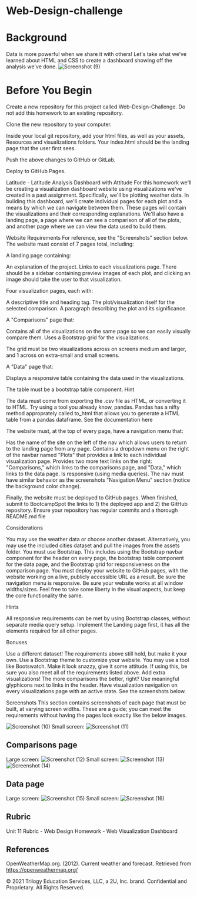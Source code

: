 # Web-Design-challenge
# Background
Data is more powerful when we share it with others! Let's take what we've learned about HTML and CSS to create a dashboard showing off the analysis we've done.
![Screenshot (9)](https://user-images.githubusercontent.com/85724967/148303174-173c071f-53c8-46d0-83be-ba35e90882ff.png)
# Before You Begin


Create a new repository for this project called Web-Design-Challenge. Do not add this homework to an existing repository.


Clone the new repository to your computer.


Inside your local git repository, add your html files, as well as your assets, Resources and visualizations folders. Your index.html should be the landing page that the user first sees.


Push the above changes to GitHub or GitLab.


Deploy to GitHub Pages.



Latitude - Latitude Analysis Dashboard with Attitude
For this homework we'll be creating a visualization dashboard website using visualizations we've created in a past assignment. Specifically, we'll be plotting weather data.
In building this dashboard, we'll create individual pages for each plot and a means by which we can navigate between them. These pages will contain the visualizations and their corresponding explanations. We'll also have a landing page, a page where we can see a comparison of all of the plots, and another page where we can view the data used to build them.

Website Requirements
For reference, see the "Screenshots" section below.
The website must consist of 7 pages total, including:

A landing page containing:

An explanation of the project.
Links to each visualizations page. There should be a sidebar containing preview images of each plot, and clicking an image should take the user to that visualization.


Four visualization pages, each with:

A descriptive title and heading tag.
The plot/visualization itself for the selected comparison.
A paragraph describing the plot and its significance.


A "Comparisons" page that:

Contains all of the visualizations on the same page so we can easily visually compare them.
Uses a Bootstrap grid for the visualizations.

The grid must be two visualizations across on screens medium and larger, and 1 across on extra-small and small screens.




A "Data" page that:

Displays a responsive table containing the data used in the visualizations.

The table must be a bootstrap table component. Hint

The data must come from exporting the .csv file as HTML, or converting it to HTML. Try using a tool you already know, pandas. Pandas has a nifty method approprately called to_html that allows you to generate a HTML table from a pandas dataframe. See the documentation here






The website must, at the top of every page, have a navigation menu that:

Has the name of the site on the left of the nav which allows users to return to the landing page from any page.
Contains a dropdown menu on the right of the navbar named "Plots" that provides a link to each individual visualization page.
Provides two more text links on the right: "Comparisons," which links to the comparisons page, and "Data," which links to the data page.
Is responsive (using media queries). The nav must have similar behavior as the screenshots "Navigation Menu" section (notice the background color change).

Finally, the website must be deployed to GitHub pages.
When finished, submit to BootcampSpot the links to 1) the deployed app and 2) the GitHub repository.
Ensure your repository has regular commits and a thorough README.md file

Considerations

You may use the weather data or choose another dataset. Alternatively, you may use the included cities dataset and pull the images from the assets folder.
You must use Bootstrap. This includes using the Bootstrap navbar component for the header on every page, the bootstrap table component for the data page, and the Bootstrap grid for responsiveness on the comparison page.
You must deploy your website to GitHub pages, with the website working on a live, publicly accessible URL as a result.
Be sure the navigation menu is responsive.
Be sure your website works at all window widths/sizes.
Feel free to take some liberty in the visual aspects, but keep the core functionality the same.


Hints

All responsive requirements can be met by using Bootstrap classes, without separate media query setup.
Implement the Landing page first, it has all the elements required for all other pages.


Bonuses

Use a different dataset! The requirements above still hold, but make it your own.
Use a Bootstrap theme to customize your website. You may use a tool like Bootswatch. Make it look snazzy, give it some attitude. If using this, be sure you also meet all of the requirements listed above.
Add extra visualizations! The more comparisons the better, right?
Use meaningful glyphicons next to links in the header.
Have visualization navigation on every visualizations page with an active state. See the screenshots below.


Screenshots
This section contains screenshots of each page that must be built, at varying screen widths. These are a guide; you can meet the requirements without having the pages look exactly like the below images.


![Screenshot (10)](https://user-images.githubusercontent.com/85724967/148303179-02ca25a3-f841-48d7-a0f2-1e7bc76b274e.png)
Small screen:
![Screenshot (11)](https://user-images.githubusercontent.com/85724967/148303187-5f1ba023-0306-45c9-8e20-f2cf8fb46d4d.png)
## Comparisons page
Large screen:
![Screenshot (12)](https://user-images.githubusercontent.com/85724967/148303195-90f49288-e7d5-40dd-81e2-d334adbcd31e.png)
Small screen:
![Screenshot (13)](https://user-images.githubusercontent.com/85724967/148303197-4feefd1a-4cc8-45e4-a64c-0d3585091819.png)
![Screenshot (14)](https://user-images.githubusercontent.com/85724967/148303202-95fbf3b2-525d-41f7-a7d5-4775de65a1d2.png)
## Data page
Large screen:
![Screenshot (15)](https://user-images.githubusercontent.com/85724967/148303211-9ed82d38-d19a-4cc8-aebd-ec34f0446a44.png)
Small screen:
![Screenshot (16)](https://user-images.githubusercontent.com/85724967/148303216-59d60500-8c00-4e49-9814-b69744440838.png)

## Rubric
Unit 11 Rubric - Web Design Homework - Web Visualization Dashboard


## References
OpenWeatherMap.org. (2012). Сurrent weather and forecast. Retrieved from https://openweathermap.org/

© 2021 Trilogy Education Services, LLC, a 2U, Inc. brand. Confidential and Proprietary. All Rights Reserved.
